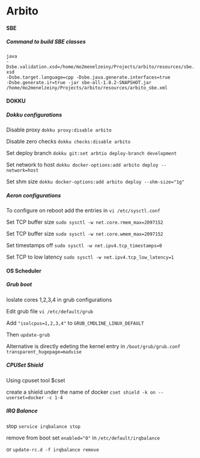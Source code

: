 # Arbito 
#### SBE 
##### Command to build SBE classes

<code>java -Dsbe.validation.xsd=/home/mo2menelzeiny/Projects/arbito/resources/sbe.xsd -Dsbe.target.language=cpp -Dsbe.java.generate.interfaces=true -Dsbe.generate.ir=true -jar sbe-all-1.8.2-SNAPSHOT.jar /home/mo2menelzeiny/Projects/arbito/resources/arbito_sbe.xml</code>
  
#### DOKKU
##### Dokku configurations
<p>Disable proxy <code>dokku proxy:disable arbito</code>
<p>Disable zero checks <code>dokku checks:disable arbito</code>
<p>Set deploy branch <code>dokku git:set arbtio deploy-branch development</code>
<p>Set network to host <code>dokku docker-options:add arbito deploy --network=host</code>
<p>Set shm size <code>dokku docker-options:add arbito deploy --shm-size="1g"</code>

##### Aeron configurations
<p>To configure on reboot add the entries in <code>vi /etc/sysctl.conf</code>
<p>Set TCP buffer size <code>sudo sysctl -w net.core.rmem_max=2097152</code>
<p>Set TCP buffer size <code>sudo sysctl -w net.core.wmem_max=2097152</code>
<p>Set timestamps off <code>sudo sysctl -w net.ipv4.tcp_timestamps=0</code>
<p>Set TCP to low latency <code>sudo sysctl -w net.ipv4.tcp_low_latency=1</code>

#### OS Scheduler
##### Grub boot
<p>Ioslate cores 1,2,3,4 in grub configurations
<p>Edit grub file <code>vi /etc/default/grub</code>
<p>Add <code>"isolcpus=1,2,3,4"</code> to <code>GRUB_CMDLINE_LINUX_DEFAULT</code>
<p>Then <code>update-grub</code>
<p>Alternative is directly edeting the kernel entry in <code>/boot/grub/grub.conf</code>
<code>transparent_hugepage=madvise</code>

##### CPUSet Shield
<p>Using cpuset tool $cset
<p>create a shield under the name of docker <code>cset shield -k on --userset=docker -c 1-4</code>

##### IRQ Balance
<p> stop <code>service irqbalance stop</code>
<p> remove from boot set <code>enabled="0"</code> in <code>/etc/default/irqbalance</code>
<p> or <code>update-rc.d -f irqbalance remove</code>

